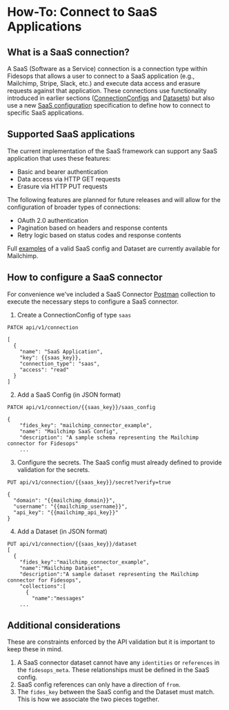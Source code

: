 # How-To: Connect to SaaS Applications

## What is a SaaS connection?

A SaaS (Software as a Service) connection is a connection type within Fidesops that allows a user to connect to a SaaS application (e.g., Mailchimp, Stripe, Slack, etc.) and execute data access and erasure requests against that application. These connections use functionality introduced in earlier sections ([ConnectionConfigs](database_connectors.md#creating-a-connectionconfig-object) and [Datasets](datasets.md)) but also use a new [SaaS configuration](saas_config.md) specification to define how to connect to specific SaaS applications.

## Supported SaaS applications

The current implementation of the SaaS framework can support any SaaS application that uses these features:

- Basic and bearer authentication
- Data access via HTTP GET requests
- Erasure via HTTP PUT requests

The following features are planned for future releases and will allow for the configuration of broader types of connections:

- OAuth 2.0 authentication
- Pagination based on headers and response contents
- Retry logic based on status codes and response contents

Full [examples](https://github.com/ethyca/fidesops/tree/main/data/saas) of a valid SaaS config and Dataset are currently available for Mailchimp.

## How to configure a SaaS connector

For convenience we've included a SaaS Connector [Postman](../postman/using_postman.md) collection to execute the necessary steps to configure a SaaS connector.

1. Create a ConnectionConfig of type `saas`
```
PATCH api/v1/connection

[
  {
    "name": "SaaS Application",
    "key": {{saas_key}},
    "connection_type": "saas",
    "access": "read"
  }
]
```
2. Add a SaaS Config (in JSON format)
```
PATCH api/v1/connection/{{saas_key}}/saas_config

{
    "fides_key": "mailchimp_connector_example",
    "name": "Mailchimp SaaS Config",
    "description": "A sample schema representing the Mailchimp connector for Fidesops"
    ...
```
3. Configure the secrets. The SaaS config must already defined to provide validation for the secrets.
```
PUT api/v1/connection/{{saas_key}}/secret?verify=true

{
  "domain": "{{mailchimp_domain}}",
  "username": "{{mailchimp_username}}",
  "api_key": "{{mailchimp_api_key}}"
}
```
4. Add a Dataset (in JSON format)
```
PUT api/v1/connection/{{saas_key}}/dataset
[
  {
    "fides_key":"mailchimp_connector_example",
    "name":"Mailchimp Dataset",
    "description":"A sample dataset representing the Mailchimp connector for Fidesops",
    "collections":[
      {
        "name":"messages"
    ...
```

## Additional considerations
These are constraints enforced by the API validation but it is important to keep these in mind.

1. A SaaS connector dataset cannot have any `identities` or `references` in the `fidesops_meta`. These relationships must be defined in the SaaS config.
2. SaaS config references can only have a direction of `from`.
3. The `fides_key` between the SaaS config and the Dataset must match. This is how we associate the two pieces together.